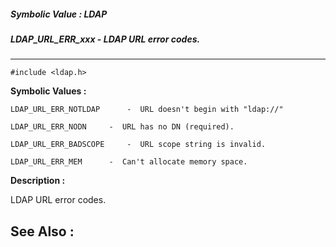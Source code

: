 ##### Symbolic Value : LDAP
##### LDAP_URL_ERR_xxx - LDAP URL error codes.
---
```
#include <ldap.h>
```

**Symbolic Values :**

	LDAP_URL_ERR_NOTLDAP	  -  URL doesn't begin with "ldap://"

	LDAP_URL_ERR_NODN	  -  URL has no DN (required).

	LDAP_URL_ERR_BADSCOPE	  -  URL scope string is invalid.

	LDAP_URL_ERR_MEM	  -  Can't allocate memory space.


**Description :**

LDAP URL error codes.


**See Also :**
---
